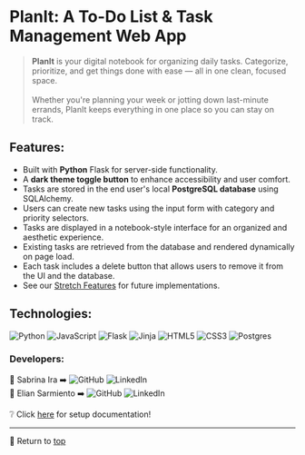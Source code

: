 # PlanIt: A To-Do List & Task Management Web App

> <b>PlanIt</b> is your digital notebook for organizing daily tasks. Categorize, prioritize, and get things done with ease — all in one clean, focused space.
> <br><br> Whether you're planning your week or jotting down last-minute errands, PlanIt keeps everything in one place so you can stay on track.

## Features:

- Built with **Python** Flask for server-side functionality.
- A **dark theme toggle button** to enhance accessibility and user comfort.
- Tasks are stored in the end user's local **PostgreSQL database** using SQLAlchemy.
- Users can create new tasks using the input form with category and priority selectors.
- Tasks are displayed in a notebook-style interface for an organized and aesthetic experience.
- Existing tasks are retrieved from the database and rendered dynamically on page load.
- Each task includes a delete button that allows users to remove it from the UI and the database.
- See our [Stretch Features](stretch.md) for future implementations.

## Technologies:

![Python](https://img.shields.io/badge/python-3670A0?style=for-the-badge&logo=python&logoColor=ffdd54)
![JavaScript](https://img.shields.io/badge/javascript-%23323330.svg?style=for-the-badge&logo=javascript&logoColor=%23F7DF1E)
![Flask](https://img.shields.io/badge/flask-%23000.svg?style=for-the-badge&logo=flask&logoColor=white)
![Jinja](https://img.shields.io/badge/jinja-white.svg?style=for-the-badge&logo=jinja&logoColor=black)
![HTML5](https://img.shields.io/badge/html5-%23E34F26.svg?style=for-the-badge&logo=html5&logoColor=white)
![CSS3](https://img.shields.io/badge/css3-%231572B6.svg?style=for-the-badge&logo=css3&logoColor=white)
![Postgres](https://img.shields.io/badge/postgres-%23316192.svg?style=for-the-badge&logo=postgresql&logoColor=white)

### Developers:

🔸 Sabrina Ira ➡️
![[GitHub](https://github.com/sabrinaira)](https://img.shields.io/badge/github-%23121011.svg?style=flat&logo=github&logoColor=white)
![[LinkedIn](https://www.linkedin.com/in/sabrinaira/)](https://img.shields.io/badge/linkedin-%230077B5.svg?style=flat&logo=linkedin&logoColor=white) <br>
🔸 Elian Sarmiento ➡️
![[GitHub](https://github.com/ElianSarmiento)](https://img.shields.io/badge/github-%23121011.svg?style=flat&logo=github&logoColor=white)
![[LinkedIn](https://www.linkedin.com/in/elian-sarmiento2440/)](https://img.shields.io/badge/linkedin-%230077B5.svg?style=flat&logo=linkedin&logoColor=white)

❔ Click [here](SETUP.md) for setup documentation!

---

🔼 Return to [top](#planit---a-to-do-list--task-management-web-application)
